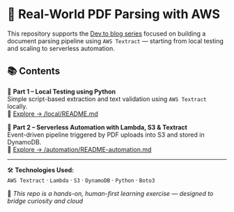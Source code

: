 # 🧠 Real-World PDF Parsing with AWS

This repository supports the [Dev.to blog series](https://dev.to/aws-builders/local-pdf-parsing-with-aws-textract-python-part-1-2iei) focused on building a document parsing pipeline using `AWS Textract` — starting from local testing and scaling to serverless automation.

## 📚 Contents

📍 **Part 1 – Local Testing using Python**  
Simple script-based extraction and text validation using `AWS Textract` locally.  
🔗 [Explore → /local/README.md](local/README.md)

📍 **Part 2 – Serverless Automation with Lambda, S3 & Textract**  
Event-driven pipeline triggered by PDF uploads into S3 and stored in DynamoDB.  
🔗 [Explore → /automation/README-automation.md](automation/README-automation.md)

---

🛠️ **Technologies Used:**  
`AWS Textract` · `Lambda` · `S3` · `DynamoDB` · `Python` · `Boto3`

📘 *This repo is a hands-on, human-first learning exercise — designed to bridge curiosity and cloud*  
